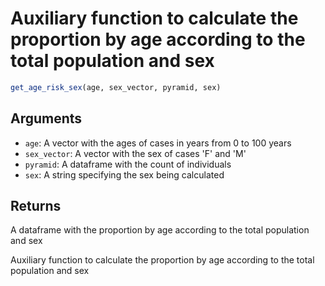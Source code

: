 # Auxiliary function to calculate the proportion by age according to the total population and sex

```r
get_age_risk_sex(age, sex_vector, pyramid, sex)
```

## Arguments

- `age`: A vector with the ages of cases in years from 0 to 100 years
- `sex_vector`: A vector with the sex of cases 'F' and 'M'
- `pyramid`: A dataframe with the count of individuals
- `sex`: A string specifying the sex being calculated

## Returns

A dataframe with the proportion by age according to the total population and sex

Auxiliary function to calculate the proportion by age according to the total population and sex
